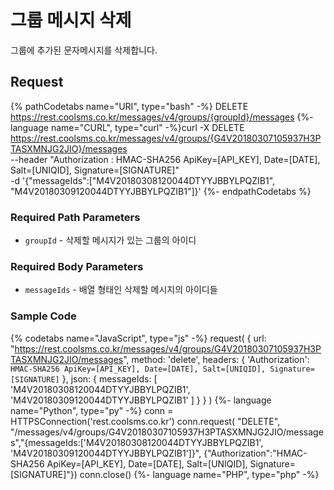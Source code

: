 # 그룹 메시지 삭제
그룹에 추가된 문자메시지를 삭제합니다.

## Request
{% pathCodetabs name="URI", type="bash" -%}
DELETE https://rest.coolsms.co.kr/messages/v4/groups/{groupId}/messages
{%- language name="CURL", type="curl" -%}curl -X DELETE 
https://rest.coolsms.co.kr/messages/v4/groups/{G4V20180307105937H3PTASXMNJG2JIO}/messages \
--header "Authorization : HMAC-SHA256 ApiKey=[API_KEY], Date=[DATE], Salt=[UNIQID], Signature=[SIGNATURE]" \
-d '{"messageIds":["M4V20180308120044DTYYJBBYLPQZIB1", "M4V20180309120044DTYYJBBYLPQZIB1"]}'
{%- endpathCodetabs %}

### Required Path Parameters
- `groupId` - 삭제할 메시지가 있는 그룹의 아이디

### Required Body Parameters
- `messageIds` - 배열 형태인 삭제할 메시지의 아이디들

### Sample Code
{% codetabs name="JavaScript", type="js" -%}
request(
  {
    url: "https://rest.coolsms.co.kr/messages/v4/groups/G4V20180307105937H3PTASXMNJG2JIO/messages",
    method: 'delete',
    headers: {
      'Authorization': `HMAC-SHA256 ApiKey=[API_KEY], Date=[DATE], Salt=[UNIQID], Signature=[SIGNATURE]`
    },
    json: {
      messageIds: [
        'M4V20180308120044DTYYJBBYLPQZIB1',
        'M4V20180309120044DTYYJBBYLPQZIB1'
      ]
    }
  }
)
{%- language name="Python", type="py" -%}
conn = HTTPSConnection('rest.coolsms.co.kr')
conn.request(
  "DELETE",
  "/messages/v4/groups/G4V20180307105937H3PTASXMNJG2JIO/messages","{messageIds:['M4V20180308120044DTYYJBBYLPQZIB1', 'M4V20180309120044DTYYJBBYLPQZIB1']}",
  {"Authorization":"HMAC-SHA256 ApiKey=[API_KEY], Date=[DATE], Salt=[UNIQID], Signature=[SIGNATURE]"})
conn.close()
{%- language name="PHP", type="php" -%}
<?php
$ch = curl_init();
curl_setopt($ch, CURLOPT_URL, "https://rest.coolsms.co.kr/messages/v4/groups/G4V20180307105937H3PTASXMNJG2JIO/messages");
curl_setopt($ch, CURLOPT_CUSTOMREQUEST, "DELETE");
curl_setopt($ch, CURLOPT_POSTFIELDS, "{'messageIds':['M4V20180308120044DTYYJBBYLPQZIB1', 'M4V20180309120044DTYYJBBYLPQZIB1']}");
curl_setopt($ch, CURLOPT_HTTPHEADER, array(
 'Authorization: HMAC-SHA256 ApiKey=[API_KEY], Date=[DATE], Salt=[UNIQID], Signature=[SIGNATURE]'
));
curl_exec($ch);
curl_close($ch);
{%- endcodetabs %}

## Response
{% codetabs name="Syntax", type="json" -%}
{
  "errorCount": Number,
  "resultList": [
    {
      "messageId": "String",
      "resultCode": "String"
    }
  ]
}
{%- language name="Sample", type="json" -%}
{
  "errorCount": 0,
  "resultList": [
    {
      "messageId": "MID1234567890",
      "resultCode": "Success"
    }
  ]
}
{%- endcodetabs %}

- `errorCount` - 오류 카운트
- `resultList` - 요청한 건수만큼 결과를 반환합니다. 
  - `messageId` - 삭제하려는 메시지의 아이디
  - `resultCode` - 삭제 성공 여부 (Success, MessageNotFound, InternalError)

# Errors
- `Unauthorized(401)` - 권한 오류
